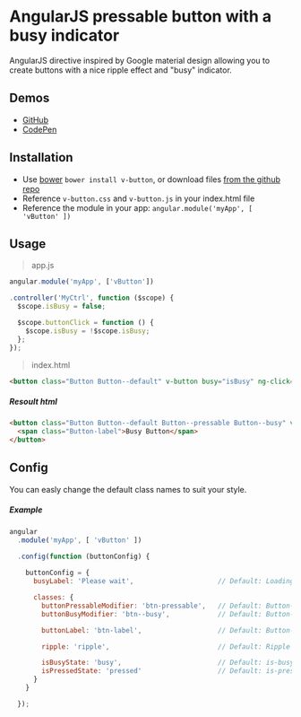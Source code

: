# AngularJS pressable button with a busy indicator

AngularJS directive inspired by Google material design allowing you to create buttons with a nice ripple effect and "busy" indicator.

## Demos
  - [GitHub](http://lukaszwatroba.github.io/v-button)
  - [CodePen](http://codepen.io/LukaszWatroba/pen/YPNvpX)

## Installation
  - Use [bower](http://bower.io/) `bower install v-button`, or download files [from the github repo](./dist)
  - Reference `v-button.css` and `v-button.js` in your index.html file
  - Reference the module in your app: `angular.module('myApp', [ 'vButton' ])`

## Usage

> app.js

```javascript
angular.module('myApp', ['vButton'])

.controller('MyCtrl', function ($scope) {
  $scope.isBusy = false;

  $scope.buttonClick = function () {
    $scope.isBusy = !$scope.isBusy;
  };
});
```

> index.html

```html
<button class="Button Button--default" v-button busy="isBusy" ng-click="buttonClick()">Busy Button</button>
```

##### Resoult html
```html
<button class="Button Button--default Button--pressable Button--busy" v-button busy="isBusy" ng-click="buttonClick()">
  <span class="Button-label">Busy Button</span>
</button>
```


## Config
You can easly change the default class names to suit your style.

##### Example

```js
angular
  .module('myApp', [ 'vButton' ])

  .config(function (buttonConfig) {
    
    buttonConfig = {
      busyLabel: 'Please wait',                     // Default: Loading

      classes: {
        buttonPressableModifier: 'btn-pressable',   // Default: Button--pressable
        buttonBusyModifier: 'btn--busy',            // Default: Button--busy

        buttonLabel: 'btn-label',                   // Default: Button-label

        ripple: 'ripple',                           // Default: Ripple

        isBusyState: 'busy',                        // Default: is-busy
        isPressedState: 'pressed'                   // Default: is-pressed
      }
    }

  });
```